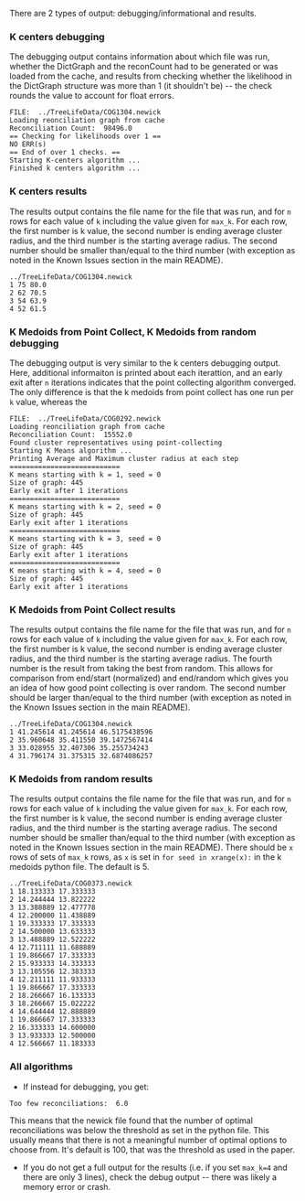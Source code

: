 There are 2 types of output: debugging/informational and results. 



### K centers debugging 
The debugging output contains information about which file was run, whether the DictGraph and the reconCount had to be generated or was loaded from the cache, and results from checking whether the likelihood in the DictGraph structure was more than 1 (it shouldn't be) -- the check rounds the value to account for float errors.

```
FILE:  ../TreeLifeData/COG1304.newick
Loading reonciliation graph from cache
Reconciliation Count:  98496.0
== Checking for likelihoods over 1 ==
NO ERR(s)
== End of over 1 checks. ==
Starting K-centers algorithm ...
Finished k centers algorithm ...
```



### K centers results 
The results output contains the file name for the file that was run, and for `n` rows for each value of `k` including the value given for `max_k`. For each row, the first number is k value, the second number is ending average cluster radius, and the third number is the starting average radius. The second number should be smaller than/equal to the third number (with exception as noted in the Known Issues section in the main README). 

```
../TreeLifeData/COG1304.newick
1 75 80.0
2 62 70.5
3 54 63.9
4 52 61.5
```


### K Medoids from Point Collect, K Medoids from random debugging 
The debugging output is very similar to the k centers debugging output. Here, additional informaiton is printed about each iterattion, and an early exit after `n` iterations indicates that the point collecting algorithm converged. The only difference is that the k medoids from point collect has one run per `k` value, whereas the 

```
FILE:  ../TreeLifeData/COG0292.newick
Loading reonciliation graph from cache
Reconciliation Count:  15552.0
Found cluster representatives using point-collecting
Starting K Means algorithm ... 
Printing Average and Maximum cluster radius at each step
===========================
K means starting with k = 1, seed = 0
Size of graph: 445
Early exit after 1 iterations
===========================
K means starting with k = 2, seed = 0
Size of graph: 445
Early exit after 1 iterations
===========================
K means starting with k = 3, seed = 0
Size of graph: 445
Early exit after 1 iterations
===========================
K means starting with k = 4, seed = 0
Size of graph: 445
Early exit after 1 iterations
```

### K Medoids from Point Collect results 
The results output contains the file name for the file that was run, and for `n` rows for each value of `k` including the value given for `max_k`. For each row, the first number is k value, the second number is ending average cluster radius, and the third number is the starting average radius. The fourth number is the result from taking the best from random. This allows for comparison from end/start (normalized) and end/random which gives you an idea of how good point collecting is over random. The second number should be larger than/equal to the third number (with exception as noted in the Known Issues section in the main README). 

```
../TreeLifeData/COG1304.newick
1 41.245614 41.245614 46.5175438596
2 35.960648 35.411550 39.1472567414
3 33.028955 32.407306 35.255734243
4 31.796174 31.375315 32.6874086257
```

### K Medoids from random results 
The results output contains the file name for the file that was run, and for `n` rows for each value of `k` including the value given for `max_k`. For each row, the first number is k value, the second number is ending average cluster radius, and the third number is the starting average radius. The second number should be smaller than/equal to the third number (with exception as noted in the Known Issues section in the main README). There should be `x` rows of sets of `max_k` rows, as `x` is set in `for seed in xrange(x):` in the k medoids python file. The default is 5. 

```
../TreeLifeData/COG0373.newick
1 18.133333 17.333333
2 14.244444 13.822222
3 13.388889 12.477778
4 12.200000 11.438889
1 19.333333 17.333333
2 14.500000 13.633333
3 13.488889 12.522222
4 12.711111 11.688889
1 19.866667 17.333333
2 15.933333 14.333333
3 13.105556 12.383333
4 12.211111 11.933333
1 19.866667 17.333333
2 18.266667 16.133333
3 18.266667 15.022222
4 14.644444 12.888889
1 19.866667 17.333333
2 16.333333 14.600000
3 13.933333 12.500000
4 12.566667 11.183333
```

### All algorithms

* If instead for debugging, you get:

```
Too few reconciliations:  6.0
```

This means that the newick file found that the number of optimal reconciliations was below the threshold as set in the python file. This usually means that there is not a meaningful number of optimal options to choose from. It's default is 100, that was the threshold as used in the paper. 


* If you do not get a full output for the results (i.e. if you set `max_k=4` and there are only 3 lines), check the debug output -- there was likely a memory error or crash. 
